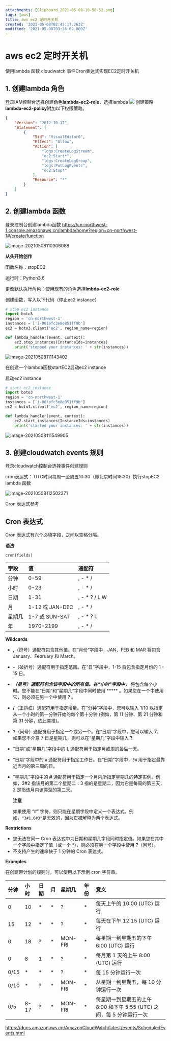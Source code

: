 ```yaml
---
attachments: [Clipboard_2021-05-08-10-50-52.png]
tags: [aws]
title: aws ec2 定时开关机
created: '2021-05-08T02:45:17.263Z'
modified: '2021-05-08T03:36:02.809Z'
---
```


# aws ec2 定时开关机
使用lambda 函数 cloudwatch 事件Cron表达式实现EC2定时开关机
## 1. 创建lambda 角色
登录IAM控制台选择创建角色**lambda-ec2-role**，选择lambda
![](attachment/Clipboard_2021-05-08-10-50-52.png)
创建策略**lambda-ec2-policy**附加以下权限策略。

```json
{
    "Version": "2012-10-17",
    "Statement": [
        {
            "Sid": "VisualEditor0",
            "Effect": "Allow",
            "Action": [
                "logs:CreateLogStream",
                "ec2:Start*",
                "logs:CreateLogGroup",
                "logs:PutLogEvents",
                "ec2:Stop*"
            ],
            "Resource": "*"
        }
    ]
}
```
## 2. 创建lambda 函数

登录控制台创建lambda函数 https://cn-northwest-1.console.amazonaws.cn/lambda/home?region=cn-northwest-1#/create/function

![image-20210508110306088](attachments/image-20210508110306088.png)

**从头开始创作**

函数名称：stopEC2

运行时：Python3.6

更改默认执行角色：使用现有的角色选择**lmbda-ec2-role**

创建函数，写入以下代码（停止ec2 instance）



```python
# stop ec2 instance
import boto3
region = 'cn-northwest-1'
instances = ['i-001efc3e8e851ff9b']
ec2 = boto3.client('ec2', region_name=region)

def lambda_handler(event, context):
    ec2.stop_instances(InstanceIds=instances)
    print('stopped your instances: ' + str(instances))
```

![image-20210508111143402](attachments/image-20210508111143402.png)

在创建一个lambda函数startEC2启动ec2 instance

启动ec2 instance 

```python
# start ec2 instance
import boto3
region = 'cn-northwest-1'
instances = ['i-001efc3e8e851ff9b']
ec2 = boto3.client('ec2', region_name=region)

def lambda_handler(event, context):
    ec2.start_instances(InstanceIds=instances)
    print('started your instances: ' + str(instances))
```

![image-20210508111549905](attachments/image-20210508111549905.png)

## 3. 创建cloudwatch events 规则

登录cloudwatch控制台选择事件创建规则

cron表达式： UTC时间每周一至周五10:30（即北京时间18:30）执行stopEC2 lambda 函数

![image-20210508112502371](attachments/image-20210508112502371.png)

Cron 表达式参考

## Cron 表达式

Cron 表达式有六个必填字段，之间以空格分隔。

**语法**

```
cron(fields)
```

| **字段** | **值**          | **通配符**    |
| :------- | :-------------- | :------------ |
| 分钟     | 0-59            | , - * /       |
| 小时     | 0-23            | , - * /       |
| 日期     | 1-31            | , - * ? / L W |
| 月       | 1-12 或 JAN-DEC | , - * /       |
| 星期几   | 1-7 或 SUN-SAT  | , - * ? L     |
| 年       | 1970-2199       | , - * /       |

**Wildcards**

- **,**（逗号）通配符包含其他值。在“月份”字段中，JAN、FEB 和 MAR 将包含 January、February 和 March。

- **-**（破折号）通配符用于指定范围。在“日”字段中，1-15 将包含指定月份的 1 - 15 日。

- *****（星号）通配符包含该字段中的所有值。在“小时”字段中，***** 将包含每个小时。您不能在“日期”和“星期几”字段中同时使用 ***** 。如果您在一个中使用它，则必须在另一个中使用 **?** 。

- **/**（正斜杠）通配符用于指定增量。在“分钟”字段中，您可以输入 1/10 以指定从一个小时的第一分钟开始的每个第十分钟 (例如，第 11 分钟、第 21 分钟和第 31 分钟，依此类推)。

- **?**（问号）通配符用于指定一个或另一个。在“日期”字段中，您可以输入 **7**，如果您不介意 7 日是星期几，则可以在“星期几”字段中输入 **?**

- “日期”或“星期几”字段中的 **L** 通配符用于指定月或周的最后一天。

- “日期”字段中的 `W` 通配符用于指定工作日。在“日期”字段中，`3W` 用于指定最靠近当月的第三周的日。

- “星期几”字段中的 **#** 通配符用于指定一个月内所指定星期几的特定实例。例如，3#2 指该月的第二个星期二：3 指的是星期二，因为它是每周的第三天，2 是指该月内该类型的第二天。

  **注意**

  如果使用 “#” 字符，则只能在星期字段中定义一个表达式。例如，`"3#1,6#3"`是无效的，因为它被解释为两个表达式。

**Restrictions**

- 您无法在同一 Cron 表达式中为日期和星期几字段同时指定值。如果您在其中一个字段中指定了值（或一个 *），则必须在另一个字段中使用 **?**（问号）。
- 不支持产生的速率快于 1 分钟的 Cron 表达式。

**Examples**

在创建带计划的规则时，可以使用以下示例 cron 字符串。

| 分钟 | 小时 | 日期 | 月   | 星期几  | 年份 | 意义                                                         |
| :--- | :--- | :--- | :--- | :------ | :--- | :----------------------------------------------------------- |
| 0    | 10   | *    | *    | ?       | *    | 每天上午的 10:00 (UTC) 运行                                  |
| 15   | 12   | *    | *    | ?       | *    | 每天在下午 12:15 (UTC) 运行                                  |
| 0    | 18   | ?    | *    | MON-FRI | *    | 每星期一到星期五的下午 6:00 (UTC) 运行                       |
| 0    | 8    | 1    | *    | ?       | *    | 每月第 1 天的上午 8:00 (UTC) 运行                            |
| 0/15 | *    | *    | *    | ?       | *    | 每 15 分钟运行一次                                           |
| 0/10 | *    | ?    | *    | MON-FRI | *    | 从星期一到星期五，每 10 分钟运行一次                         |
| 0/5  | 8-17 | ?    | *    | MON-FRI | *    | 每星期一到星期五的上午 8:00 和下午 5:55 (UTC) 之间，每 5 分钟运行一次 |

https://docs.amazonaws.cn/AmazonCloudWatch/latest/events/ScheduledEvents.html

